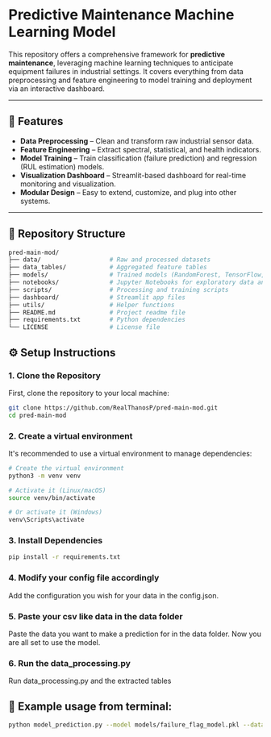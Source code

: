 # Predictive Maintenance Machine Learning Model

This repository offers a comprehensive framework for **predictive maintenance**, leveraging machine learning techniques to anticipate equipment failures in industrial settings. It covers everything from data preprocessing and feature engineering to model training and deployment via an interactive dashboard.

---

## 🚀 Features

- **Data Preprocessing** – Clean and transform raw industrial sensor data.
- **Feature Engineering** – Extract spectral, statistical, and health indicators.
- **Model Training** – Train classification (failure prediction) and regression (RUL estimation) models.
- **Visualization Dashboard** – Streamlit-based dashboard for real-time monitoring and visualization.
- **Modular Design** – Easy to extend, customize, and plug into other systems.

---

## 📁 Repository Structure

```bash
pred-main-mod/
├── data/                   # Raw and processed datasets
├── data_tables/            # Aggregated feature tables
├── models/                 # Trained models (RandomForest, TensorFlow, etc.)
├── notebooks/              # Jupyter Notebooks for exploratory data analysis
├── scripts/                # Processing and training scripts
├── dashboard/              # Streamlit app files
├── utils/                  # Helper functions
├── README.md               # Project readme file
├── requirements.txt        # Python dependencies
└── LICENSE                 # License file

```
## ⚙️ Setup Instructions

### 1. Clone the Repository

First, clone the repository to your local machine:

```bash
git clone https://github.com/RealThanosP/pred-main-mod.git
cd pred-main-mod
```

### 2. Create a virtual environment

It's recommended to use a virtual environment to manage dependencies:

```bash
# Create the virtual environment
python3 -m venv venv

# Activate it (Linux/macOS)
source venv/bin/activate

# Or activate it (Windows)
venv\Scripts\activate
```

### 3. Install Dependencies
```bash 
pip install -r requirements.txt
```

### 4. Modify your config file accordingly
Add the configuration you wish for your data in the config.json.

### 5. Paste your csv like data in the data folder
Paste the data you want to make a prediction for in the data folder. Now you are all set to use the model.

### 6. Run the data_processing.py
Run data_processing.py and the extracted tables

## 🧪 Example usage from terminal:
```bash
python model_prediction.py --model models/failure_flag_model.pkl --data data_tables/new_sensor_input.csv
```

